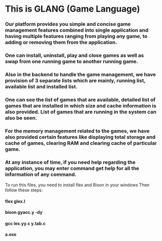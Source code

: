 # This is GLANG (Game Language)

### Our platform provides you simple and concise game management features combined into single application and having multiple features ranging from playing any game, to adding or removing them from the application.
### One can install, uninstall, play and close games as well as swap from one running game to another running game. 
### Also in the backend to handle the game management, we have provision of 3 separate lists which are mainly, running list, available list and installed list. 
### One can see the list of games that are available, detailed list of games that are installed in which size and cache information is also provided. List of games that are running in the system can also be seen.
### For the memory management related to the games, we have also provided certain features like displaying total storage and cache of games, clearing RAM and clearing cache of particular game.
### At any instance of time, if you need help regarding the application, you may enter command get help for all the information of any command.


To run this files, you need to install flex and Bison in your windows
Then follow these steps:<br>
#### flex glex.l<br>
#### bison gyacc.y -dy<br>
#### gcc lex.yy.c y.tab.c<br>
#### a.exe<br>
